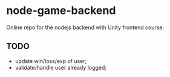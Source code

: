 # node-game-backend
Online repo for the nodejs backend with Unity frontend course.

## TODO

* update win/loss/exp of user;
* validate/handle user already logged;
